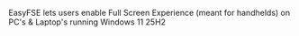 EasyFSE lets users enable Full Screen Experience (meant for handhelds) on PC's & Laptop's running Windows 11 25H2


